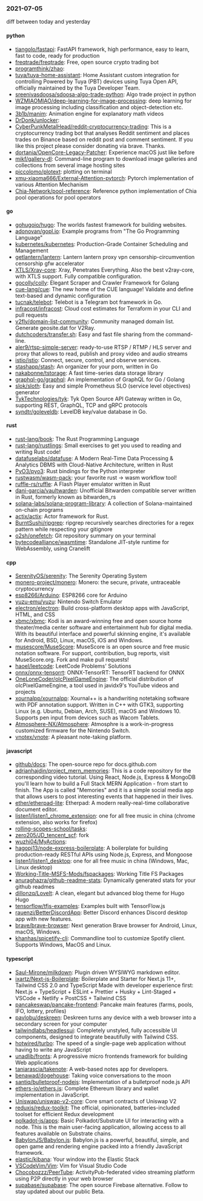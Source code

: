 ### 2021-07-05
diff between today and yesterday

#### python
* [tiangolo/fastapi](https://github.com/tiangolo/fastapi): FastAPI framework, high performance, easy to learn, fast to code, ready for production
* [freqtrade/freqtrade](https://github.com/freqtrade/freqtrade): Free, open source crypto trading bot
* [programthink/zhao](https://github.com/programthink/zhao): 
* [tuya/tuya-home-assistant](https://github.com/tuya/tuya-home-assistant): Home Assistant custom integration for controlling Powered by Tuya (PBT) devices using Tuya Open API, officially maintained by the Tuya Developer Team.
* [sreenivasdoosa/sdoosa-algo-trade-python](https://github.com/sreenivasdoosa/sdoosa-algo-trade-python): Algo trade project in python
* [WZMIAOMIAO/deep-learning-for-image-processing](https://github.com/WZMIAOMIAO/deep-learning-for-image-processing): deep learning for image processing including classification and object-detection etc.
* [3b1b/manim](https://github.com/3b1b/manim): Animation engine for explanatory math videos
* [DrDonk/unlocker](https://github.com/DrDonk/unlocker): 
* [CyberPunkMetalHead/reddit-cryptocurrency-trading](https://github.com/CyberPunkMetalHead/reddit-cryptocurrency-trading): This is a cryptocurrency trading bot that analyses Reddit sentiment and places trades on Binance based on reddit post and comment sentiment. If you like this project please consider donating via brave. Thanks.
* [dortania/OpenCore-Legacy-Patcher](https://github.com/dortania/OpenCore-Legacy-Patcher): Experience macOS just like before
* [mikf/gallery-dl](https://github.com/mikf/gallery-dl): Command-line program to download image galleries and collections from several image hosting sites
* [piccolomo/plotext](https://github.com/piccolomo/plotext): plotting on terminal
* [xmu-xiaoma666/External-Attention-pytorch](https://github.com/xmu-xiaoma666/External-Attention-pytorch): Pytorch implementation of various Attention Mechanism
* [Chia-Network/pool-reference](https://github.com/Chia-Network/pool-reference): Reference python implementation of Chia pool operations for pool operators

#### go
* [gohugoio/hugo](https://github.com/gohugoio/hugo): The worlds fastest framework for building websites.
* [adonovan/gopl.io](https://github.com/adonovan/gopl.io): Example programs from "The Go Programming Language"
* [kubernetes/kubernetes](https://github.com/kubernetes/kubernetes): Production-Grade Container Scheduling and Management
* [getlantern/lantern](https://github.com/getlantern/lantern): Lantern         lantern proxy vpn censorship-circumvention censorship gfw accelerator
* [XTLS/Xray-core](https://github.com/XTLS/Xray-core): Xray, Penetrates Everything. Also the best v2ray-core, with XTLS support. Fully compatible configuration.
* [gocolly/colly](https://github.com/gocolly/colly): Elegant Scraper and Crawler Framework for Golang
* [cue-lang/cue](https://github.com/cue-lang/cue): The new home of the CUE language! Validate and define text-based and dynamic configuration
* [tucnak/telebot](https://github.com/tucnak/telebot): Telebot is a Telegram bot framework in Go.
* [infracost/infracost](https://github.com/infracost/infracost): Cloud cost estimates for Terraform in your CLI and pull requests 
* [v2fly/domain-list-community](https://github.com/v2fly/domain-list-community): Community managed domain list. Generate geosite.dat for V2Ray.
* [dutchcoders/transfer.sh](https://github.com/dutchcoders/transfer.sh): Easy and fast file sharing from the command-line.
* [aler9/rtsp-simple-server](https://github.com/aler9/rtsp-simple-server): ready-to-use RTSP / RTMP / HLS server and proxy that allows to read, publish and proxy video and audio streams
* [istio/istio](https://github.com/istio/istio): Connect, secure, control, and observe services.
* [stashapp/stash](https://github.com/stashapp/stash): An organizer for your porn, written in Go
* [nakabonne/tstorage](https://github.com/nakabonne/tstorage): A fast time-series data storage library
* [graphql-go/graphql](https://github.com/graphql-go/graphql): An implementation of GraphQL for Go / Golang
* [slok/sloth](https://github.com/slok/sloth):  Easy and simple Prometheus SLO (service level objectives) generator
* [TykTechnologies/tyk](https://github.com/TykTechnologies/tyk): Tyk Open Source API Gateway written in Go, supporting REST, GraphQL, TCP and gRPC protocols
* [syndtr/goleveldb](https://github.com/syndtr/goleveldb): LevelDB key/value database in Go.

#### rust
* [rust-lang/book](https://github.com/rust-lang/book): The Rust Programming Language
* [rust-lang/rustlings](https://github.com/rust-lang/rustlings):  Small exercises to get you used to reading and writing Rust code!
* [datafuselabs/datafuse](https://github.com/datafuselabs/datafuse): A Modern Real-Time Data Processing & Analytics DBMS with Cloud-Native Architecture, written in Rust
* [PyO3/pyo3](https://github.com/PyO3/pyo3): Rust bindings for the Python interpreter
* [rustwasm/wasm-pack](https://github.com/rustwasm/wasm-pack):  your favorite rust -> wasm workflow tool!
* [ruffle-rs/ruffle](https://github.com/ruffle-rs/ruffle): A Flash Player emulator written in Rust
* [dani-garcia/vaultwarden](https://github.com/dani-garcia/vaultwarden): Unofficial Bitwarden compatible server written in Rust, formerly known as bitwarden_rs
* [solana-labs/solana-program-library](https://github.com/solana-labs/solana-program-library): A collection of Solana-maintained on-chain programs
* [actix/actix](https://github.com/actix/actix): Actor framework for Rust.
* [BurntSushi/ripgrep](https://github.com/BurntSushi/ripgrep): ripgrep recursively searches directories for a regex pattern while respecting your gitignore
* [o2sh/onefetch](https://github.com/o2sh/onefetch): Git repository summary on your terminal
* [bytecodealliance/wasmtime](https://github.com/bytecodealliance/wasmtime): Standalone JIT-style runtime for WebAssembly, using Cranelift

#### cpp
* [SerenityOS/serenity](https://github.com/SerenityOS/serenity): The Serenity Operating System 
* [monero-project/monero](https://github.com/monero-project/monero): Monero: the secure, private, untraceable cryptocurrency
* [esp8266/Arduino](https://github.com/esp8266/Arduino): ESP8266 core for Arduino
* [yuzu-emu/yuzu](https://github.com/yuzu-emu/yuzu): Nintendo Switch Emulator
* [electron/electron](https://github.com/electron/electron): Build cross-platform desktop apps with JavaScript, HTML, and CSS
* [xbmc/xbmc](https://github.com/xbmc/xbmc): Kodi is an award-winning free and open source home theater/media center software and entertainment hub for digital media. With its beautiful interface and powerful skinning engine, it's available for Android, BSD, Linux, macOS, iOS and Windows.
* [musescore/MuseScore](https://github.com/musescore/MuseScore): MuseScore is an open source and free music notation software. For support, contribution, bug reports, visit MuseScore.org. Fork and make pull requests!
* [haoel/leetcode](https://github.com/haoel/leetcode): LeetCode Problems' Solutions
* [onnx/onnx-tensorrt](https://github.com/onnx/onnx-tensorrt): ONNX-TensorRT: TensorRT backend for ONNX
* [OneLoneCoder/olcPixelGameEngine](https://github.com/OneLoneCoder/olcPixelGameEngine): The official distribution of olcPixelGameEngine, a tool used in javidx9's YouTube videos and projects
* [xournalpp/xournalpp](https://github.com/xournalpp/xournalpp): Xournal++ is a handwriting notetaking software with PDF annotation support. Written in C++ with GTK3, supporting Linux (e.g. Ubuntu, Debian, Arch, SUSE), macOS and Windows 10. Supports pen input from devices such as Wacom Tablets.
* [Atmosphere-NX/Atmosphere](https://github.com/Atmosphere-NX/Atmosphere): Atmosphre is a work-in-progress customized firmware for the Nintendo Switch.
* [vnotex/vnote](https://github.com/vnotex/vnote): A pleasant note-taking platform.

#### javascript
* [github/docs](https://github.com/github/docs): The open-source repo for docs.github.com
* [adrianhajdin/project_mern_memories](https://github.com/adrianhajdin/project_mern_memories): This is a code repository for the corresponding video tutorial. Using React, Node.js, Express & MongoDB you'll learn how to build a Full Stack MERN Application - from start to finish. The App is called "Memories" and it is a simple social media app that allows users to post interesting events that happened in their lives.
* [ether/etherpad-lite](https://github.com/ether/etherpad-lite): Etherpad: A modern really-real-time collaborative document editor.
* [listen1/listen1_chrome_extension](https://github.com/listen1/listen1_chrome_extension): one for all free music in china (chrome extension, also works for firefox)
* [rolling-scopes-school/tasks](https://github.com/rolling-scopes-school/tasks): 
* [zero205/JD_tencent_scf](https://github.com/zero205/JD_tencent_scf): fork
* [wuzhi04/MyActions](https://github.com/wuzhi04/MyActions): 
* [hagopj13/node-express-boilerplate](https://github.com/hagopj13/node-express-boilerplate): A boilerplate for building production-ready RESTful APIs using Node.js, Express, and Mongoose
* [listen1/listen1_desktop](https://github.com/listen1/listen1_desktop): one for all free music in china (Windows, Mac, Linux desktop)
* [Working-Title-MSFS-Mods/fspackages](https://github.com/Working-Title-MSFS-Mods/fspackages): Working Title FS Packages
* [anuraghazra/github-readme-stats](https://github.com/anuraghazra/github-readme-stats):  Dynamically generated stats for your github readmes
* [dillonzq/LoveIt](https://github.com/dillonzq/LoveIt): A clean, elegant but advanced blog theme for Hugo  Hugo 
* [tensorflow/tfjs-examples](https://github.com/tensorflow/tfjs-examples): Examples built with TensorFlow.js
* [rauenzi/BetterDiscordApp](https://github.com/rauenzi/BetterDiscordApp): Better Discord enhances Discord desktop app with new features.
* [brave/brave-browser](https://github.com/brave/brave-browser): Next generation Brave browser for Android, Linux, macOS, Windows.
* [khanhas/spicetify-cli](https://github.com/khanhas/spicetify-cli): Commandline tool to customize Spotify client. Supports Windows, MacOS and Linux.

#### typescript
* [Saul-Mirone/milkdown](https://github.com/Saul-Mirone/milkdown):  Plugin driven WYSIWYG markdown editor.
* [ixartz/Next-js-Boilerplate](https://github.com/ixartz/Next-js-Boilerplate):  Boilerplate and Starter for Next.js 11+, Tailwind CSS 2.0 and TypeScript  Made with developer experience first: Next.js + TypeScript + ESLint + Prettier + Husky + Lint-Staged + VSCode + Netlify + PostCSS + Tailwind CSS
* [pancakeswap/pancake-frontend](https://github.com/pancakeswap/pancake-frontend):  Pancake main features (farms, pools, IFO, lottery, profiles)
* [pavlobu/deskreen](https://github.com/pavlobu/deskreen): Deskreen turns any device with a web browser into a secondary screen for your computer
* [tailwindlabs/headlessui](https://github.com/tailwindlabs/headlessui): Completely unstyled, fully accessible UI components, designed to integrate beautifully with Tailwind CSS.
* [hotwired/turbo](https://github.com/hotwired/turbo): The speed of a single-page web application without having to write any JavaScript
* [unadlib/fronts](https://github.com/unadlib/fronts): A progressive micro frontends framework for building Web applications
* [taniarascia/takenote](https://github.com/taniarascia/takenote):   A web-based notes app for developers.
* [benawad/dogehouse](https://github.com/benawad/dogehouse): Taking voice conversations to the moon 
* [santiq/bulletproof-nodejs](https://github.com/santiq/bulletproof-nodejs): Implementation of a bulletproof node.js API 
* [ethers-io/ethers.js](https://github.com/ethers-io/ethers.js): Complete Ethereum library and wallet implementation in JavaScript.
* [Uniswap/uniswap-v2-core](https://github.com/Uniswap/uniswap-v2-core):  Core smart contracts of Uniswap V2
* [reduxjs/redux-toolkit](https://github.com/reduxjs/redux-toolkit): The official, opinionated, batteries-included toolset for efficient Redux development
* [polkadot-js/apps](https://github.com/polkadot-js/apps): Basic Polkadot/Substrate UI for interacting with a node. This is the main user-facing application, allowing access to all features available on Substrate chains.
* [BabylonJS/Babylon.js](https://github.com/BabylonJS/Babylon.js): Babylon.js is a powerful, beautiful, simple, and open game and rendering engine packed into a friendly JavaScript framework.
* [elastic/kibana](https://github.com/elastic/kibana): Your window into the Elastic Stack
* [VSCodeVim/Vim](https://github.com/VSCodeVim/Vim):  Vim for Visual Studio Code
* [Chocobozzz/PeerTube](https://github.com/Chocobozzz/PeerTube): ActivityPub-federated video streaming platform using P2P directly in your web browser
* [supabase/supabase](https://github.com/supabase/supabase): The open source Firebase alternative. Follow to stay updated about our public Beta.
